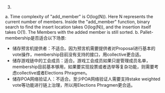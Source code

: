3. 
a. Time complexity of "add_member" is O(log(N)). Here N represents the current number of members. Inside the "add_member" function, binary search to find the insert location takes O(log(N)), and the insertion itself takes O(1). The Members with the added member is still sorted. 
b. Pallet-membership是否适合以下场景:
- 储存预言机提供者：不适合。因为预言机需要提供者对Proposal进行基本的vote操作，membership目前没有支持的接口，用collective更合适。
- 储存游戏链中的工会成员：适合。游戏工会成员如果只是管理成员名单，membership目前基本够用，如果要实现投票或者选举等复杂功能，则需要考虑collective或者Elections Phragmen。
- 储存POA网络验证人：不适合。至少POA网络验证人需要支持stake weighted vote等功能进行链上治理，所以用Elections Phragmen更合适。
